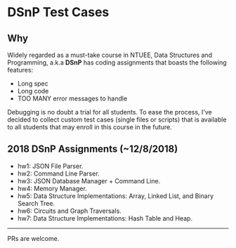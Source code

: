 # DSnP Test Cases
## Why 
Widely regarded as a must-take course in NTUEE, Data Structures and Programming, a.k.a **DSnP** has coding assignments that boasts the following features:

- Long spec
- Long code 
- TOO MANY error messages to handle

Debugging is no doubt a trial for all students. To ease the process, I've decided to collect custom test cases (single files or scripts) that is available to all students that may enroll in this course in the future.
## 2018 DSnP Assignments (~12/8/2018)
- hw1: JSON File Parser. 
- hw2: Command Line Parser.
- hw3: JSON Database Manager + Command Line.
- hw4: Memory Manager.
- hw5: Data Structure Implementations: Array, Linked List, and Binary Search Tree.
- hw6: Circuits and Graph Traversals.
- hw7: Data Structure Implementations: Hash Table and Heap.
***
PRs are welcome.